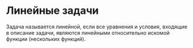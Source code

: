 # Линейные задачи
Задача называется линейной, если все уравнения и условия, входящие в описание задачи, являются линейными относительно искомой функции (нескольких функций).